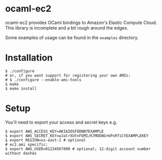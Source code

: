 ocaml-ec2
=========
ocaml-ec2 provides OCaml bindings to Amazon's Elastic Compute Cloud. This library is incomplete and a bit rough around the edges.

Some examples of usage can be found in the `examples` directory.

# Installation
``` 
$ ./configure 
# or, if you want support for registering your own AMIs:
# $ ./configure --enable-ami-tools
$ make
$ make install
```

# Setup
You'll need to export your access and secret keys e.g. 
```
$ export AWS_ACCESS_KEY=AKIAIOSFODNN7EXAMPLE
$ export AWS_SECRET_KEY=wJalrXUtnFEMI/K7MDENG+bPxRfiCYEXAMPLEKEY
$ export REGION=us-east-1 # optional
# ec2.ami specific:
$ export AWS_USER=01234567890 # optional; 12-digit account number without dashes
```